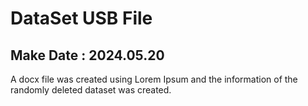 DataSet USB File 
=============

Make Date : 2024.05.20 
--------------
A docx file was created using Lorem Ipsum and the information of the randomly deleted dataset was created.  
